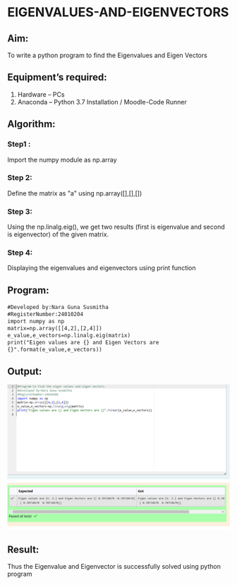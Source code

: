 # EIGENVALUES-AND-EIGENVECTORS
## Aim:
To write a python program to find the Eigenvalues and Eigen Vectors
## Equipment’s required:
1. 	Hardware – PCs
2. 	Anaconda – Python 3.7 Installation / Moodle-Code Runner
## Algorithm:
### Step1 : 
Import the numpy module as np.array
### Step 2: 
Define the matrix as "a" using np.array([],[],[])
### Step 3: 
Using the np.linalg.eig(),  we get two results (first is eigenvalue and second is eigenvector) of the given matrix.

### Step 4: 
Displaying the eigenvalues and eigenvectors using print function
## Program:
```#Program to find the eigen values and eigen vectors.
#Developed by:Nara Guna Susmitha 
#RegisterNumber:24010204
import numpy as np
matrix=np.array([[4,2],[2,4]])
e_value,e_vectors=np.linalg.eig(matrix)
print("Eigen values are {} and Eigen Vectors are {}".format(e_value,e_vectors))

```

## Output:
![output](<Screenshot 2024-11-18 210137-1.png>)
## Result:
Thus the Eigenvalue and Eigenvector is successfully solved using python program
